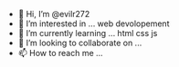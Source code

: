 - 👋 Hi, I’m @evilr272
- 👀 I’m interested in ... web devolopement
- 🌱 I’m currently learning ... html css js
- 💞️ I’m looking to collaborate on ...
- 📫 How to reach me ...

<!---
evilr272/evilr272 is a ✨ special ✨ repository because its `README.md` (this file) appears on your GitHub profile.
You can click the Preview link to take a look at your changes.
--->
